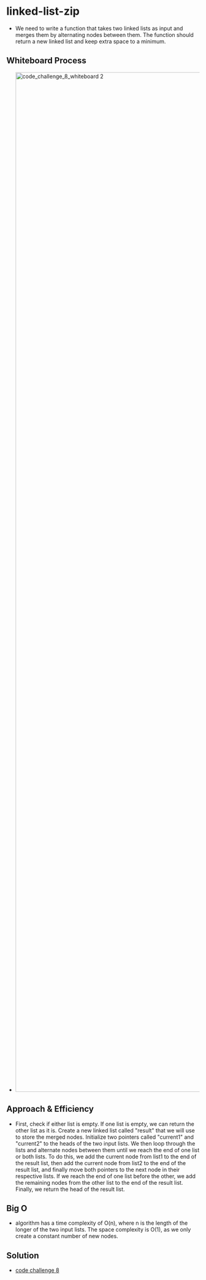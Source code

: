 # linked-list-zip

- We need to write a function that takes two linked lists as input and merges them by alternating nodes between them. The function should return a new linked list and keep extra space to a minimum.

## Whiteboard Process

- <img width="2656" alt="code_challenge_8_whiteboard 2" src="https://user-images.githubusercontent.com/118240863/232258769-742e5da9-6a12-4085-a2f3-6909754c6a9a.png">



## Approach & Efficiency

- First, check if either list is empty. If one list is empty, we can return the other list as it is.
Create a new linked list called "result" that we will use to store the merged nodes.
Initialize two pointers called "current1" and "current2" to the heads of the two input lists.
We then loop through the lists and alternate nodes between them until we reach the end of one list or both lists. To do this, we add the current node from list1 to the end of the result list, then add the current node from list2 to the end of the result list, and finally move both pointers to the next node in their respective lists.
If we reach the end of one list before the other, we add the remaining nodes from the other list to the end of the result list.
Finally, we return the head of the result list.

## Big O

-  algorithm has a time complexity of O(n), where n is the length of the longer of the two input lists. The space complexity is O(1), as we only create a constant number of new nodes.

## Solution

- [code challenge 8](linked_list_zip.py)
